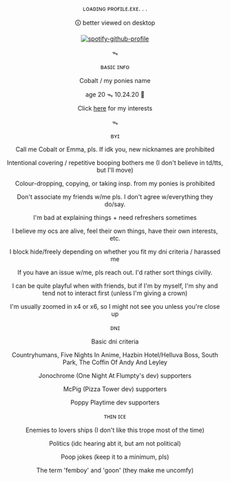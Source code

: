 <div align="center">
ʟᴏᴀᴅɪɴɢ ᴘʀᴏғɪʟᴇ.ᴇxᴇ. . .

🛈 better viewed on desktop

[![spotify-github-profile](https://spotify-github-profile.kittinanx.com/api/view?uid=0m2tgbetpzzj8u1noxf0e2b8h&cover_image=true&theme=novatorem&show_offline=true&background_color=121212&interchange=false&bar_color=0047ab&bar_color_cover=false)](https://github.com/kittinan/spotify-github-profile)

ᯓ

ʙᴀsɪᴄ ɪɴғᴏ

Cobalt / my ponies name

age 20 ᯓ 10.24.20 💙

Click [here](https://github.com/cobaltpngsituation/thefootsoldier) for my interests

ᯓ

ʙʏɪ

Call me Cobalt or Emma, pls. If idk you, new nicknames are prohibited

Intentional covering / repetitive booping bothers me (I don't believe in td/tts, but I'll move)

Colour-dropping, copying, or taking insp. from my ponies is prohibited

Don't associate my friends w/me pls. I don't agree w/everything they do/say.

I'm bad at explaining things + need refreshers sometimes

I believe my ocs are alive, feel their own things, have their own interests, etc.

I block hide/freely depending on whether you fit my dni criteria / harassed me

If you have an issue w/me, pls reach out. I'd rather sort things civilly.

I can be quite playful when with friends, but if I'm by myself, I'm shy and tend not to interact first (unless I'm giving a crown)

I'm usually zoomed in x4 or x6, so I might not see you unless you're close up

ᴅɴɪ

Basic dni criteria

Countryhumans, Five Nights In Anime, Hazbin Hotel/Helluva Boss, South Park, The Coffin Of Andy And Leyley

Jonochrome (One Night At Flumpty's dev) supporters

McPig (Pizza Tower dev) supporters

Poppy Playtime dev supporters

ᴛʜɪɴ ɪᴄᴇ

Enemies to lovers ships (I don't like this trope most of the time)

Politics (idc hearing abt it, but am not political)

Poop jokes (keep it to a minimum, pls)

The term 'femboy' and 'goon' (they make me uncomfy)
